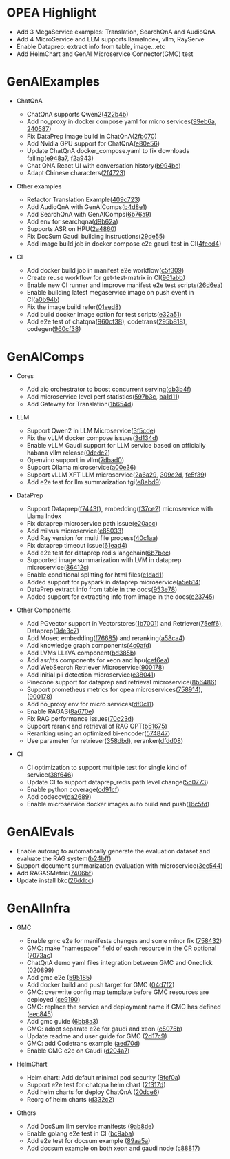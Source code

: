 # OPEA Highlight
- Add 3 MegaService examples: Translation, SearchQnA and AudioQnA
- Add 4 MicroService and LLM supports llamaIndex, vllm, RayServe
- Enable Dataprep: extract info from table, image...etc
- Add HelmChart and GenAI Microservice Connector(GMC) test

# GenAIExamples 
- ChatQnA
    - ChatQnA supports Qwen2([422b4b](https://github.com/opea-project/GenAIExamples/commit/422b4bc56b4e5500538b3d75209320d0a415483b))
    - Add no_proxy in docker compose yaml for micro services([99eb6a](https://github.com/opea-project/GenAIExamples/commit/99eb6a6a7eab4a6d24cbb47d4a541ff4aef41b57), [240587](https://github.com/opea-project/GenAIExamples/commit/240587932b04adeaf740d70229dd27ebd42d5dcd))
    - Fix DataPrep image build in ChatQnA([2fb070](https://github.com/opea-project/GenAIExamples/commit/2fb070dbfd9352d56a7be13606318aa583852a0f))
    - Add Nvidia GPU support for ChatQnA([e80e56](https://github.com/opea-project/GenAIExamples/commit/e80e567817439af1b70b56ff4a60fa58c24e2439))
    - Update ChatQnA docker_compose.yaml to fix downloads failing([e948a7](https://github.com/opea-project/GenAIExamples/commit/e948a7f81b2b68e62b09ad66be35414bf04babd5), [f2a943](https://github.com/opea-project/GenAIExamples/commit/f2a94377aa5e9850a7590c31fd8613f65fdef83c))
    - Chat QNA React UI with conversation history([b994bc](https://github.com/opea-project/GenAIExamples/commit/b994bc87318f245a07e099b395fa49ca3f36baba))
    - Adapt Chinese characters([2f4723](https://github.com/opea-project/GenAIExamples/commit/2f472315fdd4934b4f50b6120a0d583000d7751c))  

- Other examples
    - Refactor Translation Example([409c723](https://github.com/opea-project/GenAIExamples/commit/409c72350e84867ca1ea555c327fe13d00afd926))
    - Add AudioQnA with GenAIComps([b4d8e1](https://github.com/opea-project/GenAIExamples/commit/b4d8e1a19b7cb141dd509c40711d74be26c282ce))
    - Add SearchQnA with GenAIComps([6b76a9](https://github.com/opea-project/GenAIExamples/commit/6b76a93eb70738459d3fd553c44d6e7c120a51b3))
    - Add env for searchqna([d9b62a](https://github.com/opea-project/GenAIExamples/commit/d9b62a5a62d5c192ed34f598f3769378b7f594a1))
    - Supports ASR on HPU([2a4860](https://github.com/opea-project/GenAIExamples/commit/2a48601227557833cae721ad12418060b50dd62e))
    - Fix DocSum Gaudi building instructions([29de55](https://github.com/opea-project/GenAIExamples/commit/29de55da3ca0978123644ccfccdc53da20fc0791))
    - Add image build job in docker compose e2e gaudi test in CI([4fecd4](https://github.com/opea-project/GenAIExamples/commit/4fecd6a850d9b4cc0c4cd88d9987b5ef890c1aa2))

- CI
    - Add docker build job in manifest e2e workflow([c5f309](https://github.com/opea-project/GenAIExamples/commit/c5f3095ea5c0016e4e9a2568ff063a5da4f6ef48))
    - Create reuse workflow for get-test-matrix in CI([961abb](https://github.com/opea-project/GenAIExamples/commit/961abb3c05c2bfb02e1cbae12ec7a67c3c0dfc8f))
    - Enable new CI runner and improve manifest e2e test scripts([26d6ea](https://github.com/opea-project/GenAIExamples/commit/26d6ea4724aeaef9fc258d79226ed15e3c325d76))
    - Enable building latest megaservice image on push event in CI([a0b94b](https://github.com/opea-project/GenAIExamples/commit/a0b94b540180ddba7892573b2d9ce8b0eb16b403))
    - Fix the image build refer([01eed8](https://github.com/opea-project/GenAIExamples/commit/01eed84db13656a000edd8e47f1e24dbbe2b067a))
    - Add build docker image option for test scripts([e32a51](https://github.com/opea-project/GenAIExamples/commit/e32a51451c38c35ee4bf27e58cb47f824821ce8d))
    - Add e2e test of chatqna([960cf38](https://github.com/opea-project/GenAIExamples/commit/960cf38)), codetrans([295b818](https://github.com/opea-project/GenAIExamples/commit/295b818)), codegen([960cf38](https://github.com/opea-project/GenAIExamples/commit/960cf38))

# GenAIComps 
- Cores
    - Add aio orchestrator to boost concurrent serving([db3b4f](https://github.com/opea-project/GenAIComps/commit/db3b4f13fa8fc258236d4cc504f1a083d5fd95df))
    - Add microservice level perf statistics([597b3c](https://github.com/opea-project/GenAIComps/commit/597b3ca7d243ff74ce108ded6255e73df01d2486), [ba1d11](https://github.com/opea-project/GenAIComps/commit/ba1d11d93299f2b1d5e53f747aed73cff0384dda))
    - Add Gateway for Translation([1b654d](https://github.com/opea-project/GenAIComps/commit/1b654de29d260043d8a5811a265013d5f5b4b6e1))

- LLM
    - Support Qwen2 in LLM Microservice([3f5cde](https://github.com/opea-project/GenAIComps/commit/3f5cdea67d3789be72aafc70364fd1e0cbe6cfaf))
    - Fix the vLLM docker compose issues([3d134d](https://github.com/opea-project/GenAIComps/commit/3d134d260b8968eb9ca18162b2f0d86aa15a85b3))
    - Enable vLLM Gaudi support for LLM service based on officially habana vllm release([0dedc2](https://github.com/opea-project/GenAIComps/commit/0dedc28af38019e92eaf595935907de82c6a1cf5))
    - Openvino support in vllm([7dbad0](https://github.com/opea-project/GenAIComps/commit/7dbad0706d820f3c6ff8e8b4dd0ee40b7c389ff4))
    - Support Ollama microservice([a00e36](https://github.com/opea-project/GenAIComps/commit/a00e3641f25a7b515f427f1fbbcc893d85d97f85))
    - Support vLLM XFT LLM microservice([2a6a29](https://github.com/opea-project/GenAIComps/commit/2a6a29fda4ff13af5488912974b431390ed2ebc2), [309c2d](https://github.com/opea-project/GenAIComps/commit/309c2da5e18ce75b3ecc3ff3f2d71d51477ad4d1), [fe5f39](https://github.com/opea-project/GenAIComps/commit/fe5f39452b7fbca7e512611cef8c1a90c08feae8))
    - Add e2e test for llm summarization tgi([e8ebd9](https://github.com/opea-project/GenAIComps/commit/e8ebd948ee3518860838b50ca59d999d4f028d7c))

- DataPrep
    - Support Dataprep([f7443f](https://github.com/opea-project/GenAIComps/commit/f7443f)), embedding([f37ce2](https://github.com/opea-project/GenAIComps/commit/f37ce2)) microservice with Llama Index
    - Fix dataprep microservice path issue([e20acc](https://github.com/opea-project/GenAIComps/commit/e20acc))
    - Add milvus microservice([e85033](https://github.com/opea-project/GenAIComps/commit/e85033))
    - Add Ray version for multi file process([40c1aa](https://github.com/opea-project/GenAIComps/commit/40c1aa))
    - Fix dataprep timeout issue([61ead4](https://github.com/opea-project/GenAIComps/commit/61ead4))
    - Add e2e test for dataprep redis langchain([6b7bec](https://github.com/opea-project/GenAIComps/commit/6b7bec))
    - Supported image summarization with LVM in dataprep microservice([86412c](https://github.com/opea-project/GenAIComps/commit/86412c))
    - Enable conditional splitting for html files([e1dad1](https://github.com/opea-project/GenAIComps/commit/e1dad1))
    - Added support for pyspark in dataprep microservice([a5eb14](https://github.com/opea-project/GenAIComps/commit/a5eb14))
    - DataPrep extract info from table in the docs([953e78](https://github.com/opea-project/GenAIComps/commit/953e78))
    - Added support for extracting info from image in the docs([e23745](https://github.com/opea-project/GenAIComps/commit/e23745))

- Other Components
    - Add PGvector support in Vectorstores([1b7001](https://github.com/opea-project/GenAIComps/commit/1b7001)) and Retriever([75eff6](https://github.com/opea-project/GenAIComps/commit/75eff6)), Dataprep([9de3c7](https://github.com/opea-project/GenAIComps/commit/9de3c7))
    - Add Mosec embedding([f76685](https://github.com/opea-project/GenAIComps/commit/f76685)) and reranking([a58ca4](https://github.com/opea-project/GenAIComps/commit/a58ca4))
    - Add knowledge graph components([4c0afd](https://github.com/opea-project/GenAIComps/commit/4c0afd))
    - Add LVMs LLaVA component([bd385b](https://github.com/opea-project/GenAIComps/commit/bd385b))
    - Add asr/tts components for xeon and hpu([cef6ea](https://github.com/opea-project/GenAIComps/commit/cef6ea))
    - Add WebSearch Retriever Microservice([900178](https://github.com/opea-project/GenAIComps/commit/900178))
    - Add initial pii detection microservice([e38041](https://github.com/opea-project/GenAIComps/commit/e38041))
    - Pinecone support for dataprep and retrieval microservice([8b6486](https://github.com/opea-project/GenAIComps/commit/8b6486))
    - Support prometheus metrics for opea microservices([758914](https://github.com/opea-project/GenAIComps/commit/758914)), ([900178](https://github.com/opea-project/GenAIComps/commit/900178))
    - Add no_proxy env for micro services([df0c11](https://github.com/opea-project/GenAIComps/commit/df0c11))
    - Enable RAGAS([8a670e](https://github.com/opea-project/GenAIComps/commit/8a670e))
    - Fix RAG performance issues([70c23d](https://github.com/opea-project/GenAIComps/commit/70c23d))
    - Support rerank and retrieval of RAG OPT([b51675](https://github.com/opea-project/GenAIComps/commit/b51675))
    - Reranking using an optimized bi-encoder([574847](https://github.com/opea-project/GenAIComps/commit/574847))
    - Use parameter for retriever([358dbd](https://github.com/opea-project/GenAIComps/commit/358dbd)), reranker([dfdd08](https://github.com/opea-project/GenAIComps/commit/dfdd08))

- CI
    - CI optimization to support multiple test for single kind of service([38f646](https://github.com/opea-project/GenAIComps/commit/38f646))
    - Update CI to support dataprep_redis path level change([5c0773](https://github.com/opea-project/GenAIComps/commit/5c0773))
    - Enable python coverage([cd91cf](https://github.com/opea-project/GenAIComps/commit/cd91cf))
    - Add codecov([da2689](https://github.com/opea-project/GenAIComps/commit/da2689))
    - Enable microservice docker images auto build and push([16c5fd](https://github.com/opea-project/GenAIComps/commit/16c5fd))

# GenAIEvals 
- Enable autorag to automatically generate the evaluation dataset and evaluate the RAG system([b24bff](https://github.com/opea-project/GenAIEval/commit/b24bff))
- Support document summarization evaluation with microservice([3ec544](https://github.com/opea-project/GenAIEval/commit/3ec544))
- Add RAGASMetric([7406bf](https://github.com/opea-project/GenAIEval/commit/7406bf))
- Update install bkc([26ddcc](https://github.com/opea-project/GenAIEval/commit/26ddcc))

# GenAIInfra 
- GMC
    - Enable gmc e2e for manifests changes and some minor fix ([758432](https://github.com/opea-project/GenAIInfra/commit/758432))
    - GMC: make "namespace" field of each resource in the CR optional ([7073ac](https://github.com/opea-project/GenAIInfra/commit/7073ac))
    - ChatQnA demo yaml files integration between GMC and Oneclick ([020899](https://github.com/opea-project/GenAIInfra/commit/020899))
    - Add gmc e2e ([595185](https://github.com/opea-project/GenAIInfra/commit/595185))
    - Add docker build and push target for GMC ([04d7f2](https://github.com/opea-project/GenAIInfra/commit/04d7f2))
    - GMC: overwrite config map template before GMC resources are deployed ([ce9190](https://github.com/opea-project/GenAIInfra/commit/ce9190))
    - GMC: replace the service and deployment name if GMC has defined ([eec845](https://github.com/opea-project/GenAIInfra/commit/eec845))
    - Add gmc guide ([6bb8a3](https://github.com/opea-project/GenAIInfra/commit/6bb8a3))
    - GMC: adopt separate e2e for gaudi and xeon ([c5075b](https://github.com/opea-project/GenAIInfra/commit/c5075b))
    - Update readme and user guide for GMC ([2d17c9](https://github.com/opea-project/GenAIInfra/commit/2d17c9))
    - GMC: add Codetrans example ([aed70d](https://github.com/opea-project/GenAIInfra/commit/aed70d))
    - Enable GMC e2e on Gaudi ([d204a7](https://github.com/opea-project/GenAIInfra/commit/d204a7))

- HelmChart
    - Helm chart: Add default minimal pod security ([8fcf0a](https://github.com/opea-project/GenAIInfra/commit/8fcf0a))
    - Support e2e test for chatqna helm chart ([2f317d](https://github.com/opea-project/GenAIInfra/commit/2f317d))
    - Add helm charts for deploy ChatQnA ([20dce6](https://github.com/opea-project/GenAIInfra/commit/20dce6))
    - Reorg of helm charts ([d332c2](https://github.com/opea-project/GenAIInfra/commit/d332c2))

- Others
   - Add DocSum llm service manifests ([9ab8de](https://github.com/opea-project/GenAIInfra/commit/9ab8de))
   - Enable golang e2e test in CI ([bc9aba](https://github.com/opea-project/GenAIInfra/commit/bc9aba))
   - Add e2e test for docsum example ([89aa5a](https://github.com/opea-project/GenAIInfra/commit/89aa5a))
   - Add docsum example on both xeon and gaudi node ([c88817](https://github.com/opea-project/GenAIInfra/commit/c88817))

